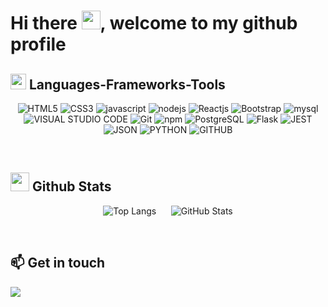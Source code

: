 
<!--
**francoparavan/francoparavan** is a ✨ _special_ ✨ repository because its `README.md` (this file) appears on your GitHub profile.

Here are some ideas to get you started:

- 🔭 I’m currently working on ...
- 🌱 I’m currently learning ...
- 👯 I’m looking to collaborate on ...
- 🤔 I’m looking for help with ...
- 💬 Ask me about ...
- 📫 How to reach me: ...
- 😄 Pronouns: ...
- ⚡ Fun fact: ...
-->
<h1>Hi there <img src="https://media.giphy.com/media/hvRJCLFzcasrR4ia7z/giphy.gif" width="30">, welcome to my github profile</h1>

## <img src="https://media2.giphy.com/media/QssGEmpkyEOhBCb7e1/giphy.gif?cid=ecf05e47a0n3gi1bfqntqmob8g9aid1oyj2wr3ds3mg700bl&rid=giphy.gif" width ="25"> Languages-Frameworks-Tools

<div align="center">

<!--## :robot: Languages-Frameworks-Tools-->
![HTML5](https://img.shields.io/badge/html5-%23E34F26.svg?style=for-the-badge&logo=html5&logoColor=white)
![CSS3](https://img.shields.io/badge/css3-%231572B6.svg?style=for-the-badge&logo=css3&logoColor=white)
![javascript](https://img.shields.io/badge/javascript%20-%23323330.svg?&style=for-the-badge&logo=javascript&logoColor=%23F7DF1E)
![nodejs](https://img.shields.io/badge/node.js%20-%2343853D.svg?&style=for-the-badge&logo=node.js&logoColor=white)
![Reactjs](https://img.shields.io/badge/react%20-%2320232a.svg?&style=for-the-badge&logo=react&logoColor=%2361DAFB)
![Bootstrap](https://img.shields.io/badge/bootstrap%20-%23563D7C.svg?&style=for-the-badge&logo=bootstrap&logoColor=white)
![mysql](https://img.shields.io/badge/MySQL-005C84?style=for-the-badge&logo=mysql&logoColor=white)
![VISUAL STUDIO CODE](https://img.shields.io/badge/VISUAL%20STUDIO%20CODE-0078D7?style=for-the-badge&logo=visualstudiocode&logoColor=white)
![Git](https://img.shields.io/badge/git-%23F05033.svg?style=for-the-badge&logo=git&logoColor=white)
![npm](https://img.shields.io/badge/npm-CB3837.svg?style=for-the-badge&logo=npm&logoColor=white)
![PostgreSQL](https://img.shields.io/badge/PostgreSQL-316192?style=for-the-badge&logo=postgresql&logoColor=white)
![Flask](https://img.shields.io/badge/Flask-000000?style=for-the-badge&logo=flask&logoColor=white)
![JEST](https://img.shields.io/badge/JEST-9C4860?style=for-the-badge&logo=jest&logoColor=white)
![JSON](https://img.shields.io/badge/JSON-979797?style=for-the-badge&logo=json&logoColor=white)
![PYTHON](https://img.shields.io/badge/Python-FFD43B?style=for-the-badge&logo=python&logoColor=blue)
![GITHUB](https://img.shields.io/badge/GITHUB-181717?style=for-the-badge&logo=github&logoColor=white)

</div>

<br>

## <img src="https://media.giphy.com/media/iY8CRBdQXODJSCERIr/giphy.gif" width="30"> Github Stats

<div align="center">
  
![Top Langs](https://github-readme-stats.vercel.app/api/top-langs/?username=francoparavan&layout=compact&theme=dark&hide_border=true)
&nbsp;&nbsp;&nbsp;&nbsp;
![GitHub Stats](https://github-readme-stats.vercel.app/api?username=francoparavan&show_icons=true&theme=dark&hide_border=true&hide=contribs,prs&custom_title=Franco%20's%20GitHub%20Stats&hide_rank=true&include_all_commits=true)
  
</div>

<br>

## :mailbox: Get in touch
<a href="https://www.google.com"><img src="https://img.shields.io/badge/LinkedIn-0A66C2?style=for-the-badge&logo=linkedin&logoColor=white"/></a>
